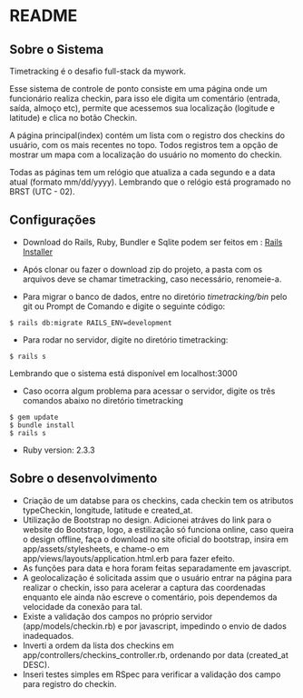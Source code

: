 # README

## Sobre o Sistema

Timetracking é o desafio full-stack da mywork.

Esse sistema de controle de ponto consiste em uma página onde um funcionário realiza checkin, para isso ele digita um comentário (entrada, saída, almoço etc), permite que acessemos sua localização (logitude e latitude) e clica no botão Checkin.

A página principal(index) contém um lista com o registro dos checkins do usuário, com os mais recentes no topo. Todos registros tem a opção de mostrar um mapa com a localização do usuário no momento do checkin.

Todas as páginas tem um relógio que atualiza a cada segundo e a data atual (formato mm/dd/yyyy). Lembrando que o relógio está programado no BRST (UTC - 02).

## Configurações
* Download do Rails, Ruby, Bundler e Sqlite podem ser feitos em : [Rails Installer](http://www.railsinstaller.org/)

* Após clonar ou fazer o download zip do projeto, a pasta com os arquivos deve se chamar timetracking, caso necessário, renomeie-a.

* Para migrar o banco de dados, entre no diretório *timetracking/bin* pelo git ou Prompt de Comando e digite o seguinte código:
```
$ rails db:migrate RAILS_ENV=development 
```
* Para rodar no servidor, digite no diretório timetracking:
```
$ rails s
```
Lembrando que o sistema está disponível em localhost:3000

* Caso ocorra algum problema para acessar o servidor, digite os três comandos abaixo no diretório timetracking
```
$ gem update
$ bundle install
$ rails s
```

* Ruby version: 2.3.3

## Sobre o desenvolvimento
* Criação de um databse para os checkins, cada checkin tem os atributos typeCheckin, longitude, latitude e created_at.
* Utilização de Bootstrap no design. Adicionei atráves do link para o website do Bootstrap, logo, a estilização só funciona online, caso queira o design offline, faça o download no site oficial do bootstrap, insira em app/assets/stylesheets, e chame-o em app/views/layouts/application.html.erb para fazer efeito.
* As funções para data e hora foram feitas separadamente em javascript.
* A geolocalização é solicitada assim que o usuário entrar na página para realizar o checkin, isso para acelerar a captura das coordenadas enquanto ele ainda não escreve o comentário, pois dependemos da velocidade da conexão para tal.
* Existe a validação dos campos no próprio servidor (app/models/checkin.rb) e por javascript, impedindo o envio de dados inadequados.
* Inverti a ordem da lista dos checkins em app/controllers/checkins_controller.rb, ordenando por data (created_at DESC).
* Inseri testes simples em RSpec para verificar a validação dos campo para registro do checkin.
